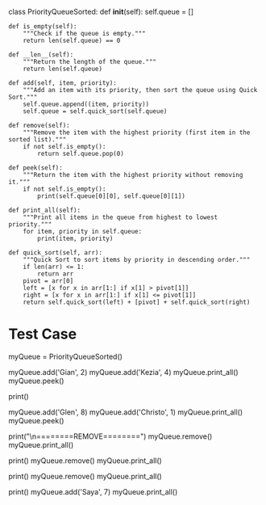 class PriorityQueueSorted:
    def __init__(self):
        self.queue = []

    def is_empty(self):
        """Check if the queue is empty."""
        return len(self.queue) == 0

    def __len__(self):
        """Return the length of the queue."""
        return len(self.queue)

    def add(self, item, priority):
        """Add an item with its priority, then sort the queue using Quick Sort."""
        self.queue.append((item, priority))
        self.queue = self.quick_sort(self.queue)

    def remove(self):
        """Remove the item with the highest priority (first item in the sorted list)."""
        if not self.is_empty():
            return self.queue.pop(0)

    def peek(self):
        """Return the item with the highest priority without removing it."""
        if not self.is_empty():
            print(self.queue[0][0], self.queue[0][1])

    def print_all(self):
        """Print all items in the queue from highest to lowest priority."""
        for item, priority in self.queue:
            print(item, priority)

    def quick_sort(self, arr):
        """Quick Sort to sort items by priority in descending order."""
        if len(arr) <= 1:
            return arr
        pivot = arr[0]
        left = [x for x in arr[1:] if x[1] > pivot[1]]
        right = [x for x in arr[1:] if x[1] <= pivot[1]]
        return self.quick_sort(left) + [pivot] + self.quick_sort(right)

# Test Case
myQueue = PriorityQueueSorted()

myQueue.add('Gian', 2)
myQueue.add('Kezia', 4)
myQueue.print_all()
myQueue.peek()

print()

myQueue.add('Glen', 8)
myQueue.add('Christo', 1)
myQueue.print_all()
myQueue.peek()

print("\n========REMOVE========")
myQueue.remove()
myQueue.print_all()

print()
myQueue.remove()
myQueue.print_all()

print()
myQueue.remove()
myQueue.print_all()

print()
myQueue.add('Saya', 7)
myQueue.print_all()
